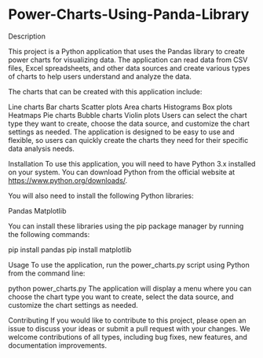 # Power-Charts-Using-Panda-Library


Description

This project is a Python application that uses the Pandas library to create power charts for visualizing data. The application can read data from CSV files, Excel spreadsheets, and other data sources and create various types of charts to help users understand and analyze the data.

The charts that can be created with this application include:

Line charts
Bar charts
Scatter plots
Area charts
Histograms
Box plots
Heatmaps
Pie charts
Bubble charts
Violin plots
Users can select the chart type they want to create, choose the data source, and customize the chart settings as needed. The application is designed to be easy to use and flexible, so users can quickly create the charts they need for their specific data analysis needs.

Installation
To use this application, you will need to have Python 3.x installed on your system. You can download Python from the official website at https://www.python.org/downloads/.

You will also need to install the following Python libraries:

Pandas
Matplotlib

You can install these libraries using the pip package manager by running the following commands:

pip install pandas
pip install matplotlib

Usage
To use the application, run the power_charts.py script using Python from the command line:

python power_charts.py
The application will display a menu where you can choose the chart type you want to create, select the data source, and customize the chart settings as needed.

Contributing
If you would like to contribute to this project, please open an issue to discuss your ideas or submit a pull request with your changes. We welcome contributions of all types, including bug fixes, new features, and documentation improvements.

